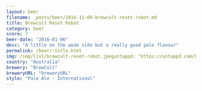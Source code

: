 ```yaml
---
layout: beer
filename: _posts/beer/2016-11-09-brewcult-reset-robot.md
title: Brewcult Reset Robot
category: beer
score: 7
beer-date: "2016-01-06"
desc: "A little on the weak side but a really good pale flavour"
permalink: /beer/:title.html
img: /img/list/brewcult-reset-robot.jpeguntappd: "https://untappd.com/b/brewcult-reset-robot/554389"
country: "Australia"
brewery: "BrewCult"
breweryURL: "breweryURL"
style: "Pale Ale - International"
---
```

